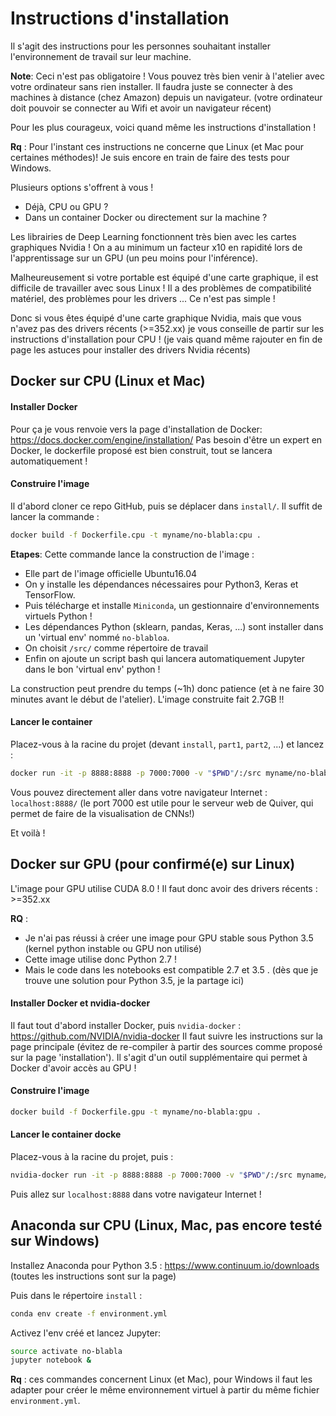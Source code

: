 # Instructions d'installation 


Il s'agit des instructions pour les personnes souhaitant installer l'environnement de travail sur leur machine. 

**Note**: Ceci n'est pas obligatoire ! Vous pouvez très bien venir à l'atelier avec votre ordinateur sans rien installer.
Il faudra juste se connecter à des machines à distance (chez Amazon) depuis un navigateur.
(votre ordinateur doit pouvoir se connecter au Wifi et avoir un navigateur récent)


Pour les plus courageux, voici quand même les instructions d'installation !


**Rq** : Pour l'instant ces instructions ne concerne que Linux (et Mac pour certaines méthodes)!
Je suis encore en train de faire des tests pour Windows. 


Plusieurs options s'offrent à vous ! 
 - Déjà, CPU ou GPU ? 
 - Dans un container Docker ou directement sur la machine ? 

Les librairies de Deep Learning fonctionnent très bien avec les cartes graphiques Nvidia ! 
On a au minimum un facteur x10 en rapidité lors de l'apprentissage sur un GPU (un peu moins pour l'inférence). 

Malheureusement si votre portable est équipé d'une carte graphique, il est difficile de travailler avec sous Linux ! 
Il a des problèmes de compatibilité matériel, des problèmes pour les drivers ... 
Ce n'est pas simple ! 

Donc si vous êtes équipé d'une carte graphique Nvidia, mais que vous n'avez pas des drivers récents (>=352.xx) je vous conseille de partir sur les instructions d'installation pour CPU ! 
(je vais quand même rajouter en fin de page les astuces pour installer des drivers Nvidia récents)


## Docker sur CPU (Linux et Mac) 

#### Installer Docker 

Pour ça je vous renvoie vers la page d'installation de Docker: https://docs.docker.com/engine/installation/
Pas besoin d'être un expert en Docker, le dockerfile proposé est bien construit, tout se lancera automatiquement ! 

#### Construire l'image

Il d'abord cloner ce repo GitHub, puis se déplacer dans `install/`. 
Il suffit de lancer la commande : 

```bash
docker build -f Dockerfile.cpu -t myname/no-blabla:cpu .
```

**Etapes**: 
Cette commande lance la construction de l'image : 
 - Elle part de l'image officielle Ubuntu16.04
 - On y installe les dépendances nécessaires pour Python3, Keras et TensorFlow.
 - Puis télécharge et installe `Miniconda`, un gestionnaire d'environnements virtuels Python !
 - Les dépendances Python (sklearn, pandas, Keras, ...) sont installer dans un 'virtual env' nommé `no-blabloa`.
 - On choisit `/src/` comme répertoire de travail 
 - Enfin on ajoute un script bash qui lancera automatiquement Jupyter dans le bon 'virtual env' python !


La construction peut prendre du temps (~1h) donc patience (et à ne faire 30 minutes avant le début de l'atelier).
L'image construite fait 2.7GB !!  

#### Lancer le container 

Placez-vous à la racine du projet (devant `install`, `part1`, `part2`, ...) et lancez : 

```bash
docker run -it -p 8888:8888 -p 7000:7000 -v "$PWD"/:/src myname/no-blabla:cpu 
```

Vous pouvez directement aller dans votre navigateur Internet : `localhost:8888/`
(le port 7000 est utile pour le serveur web de Quiver, qui permet de faire de la visualisation de CNNs!)


Et voilà ! 



## Docker sur GPU (pour confirmé(e) sur Linux)

L'image pour GPU utilise CUDA 8.0 ! 
Il faut donc avoir des drivers récents : >=352.xx 


**RQ** : 
- Je n'ai pas réussi à créer une image pour GPU stable sous Python 3.5 (kernel python instable ou GPU non utilisé)
- Cette image utilise donc Python 2.7 ! 
- Mais le code dans les notebooks est compatible 2.7 et 3.5 . (dès que je trouve une solution pour Python 3.5, je la partage ici) 


#### Installer Docker et nvidia-docker

Il faut tout d'abord installer Docker, puis `nvidia-docker` : https://github.com/NVIDIA/nvidia-docker
Il faut suivre les instructions sur la page principale (évitez de re-compiler à partir des sources comme proposé sur la page 'installation').
Il s'agit d'un outil supplémentaire qui permet à Docker d'avoir accès au GPU ! 

#### Construire l'image 

```bash
docker build -f Dockerfile.gpu -t myname/no-blabla:gpu .
```

#### Lancer le container docke 

Placez-vous à la racine du projet, puis : 

```bash
nvidia-docker run -it -p 8888:8888 -p 7000:7000 -v "$PWD"/:/src myname/no-blabla:gpu 
```

Puis allez sur `localhost:8888` dans votre navigateur Internet ! 



## Anaconda sur CPU (Linux, Mac, pas encore testé sur Windows)

Installez Anaconda pour Python 3.5 : https://www.continuum.io/downloads
(toutes les instructions sont sur la page)

Puis dans le répertoire `install` :

```bash
conda env create -f environment.yml
 ```

Activez l'env créé et lancez Jupyter: 

```bash
source activate no-blabla
jupyter notebook &
```


**Rq** : ces commandes concernent Linux (et Mac), pour Windows il faut les adapter pour créer le même environnement virtuel à partir du même fichier `environment.yml`.



